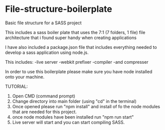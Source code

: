 # File-structure-boilerplate
Basic file structure for a SASS project


This includes a sass boiler plate that uses the 7:1 (7 folders, 1 file) file architecture that i found super handy when creating applications 

I have also included a package.json file that includes everything needed to develop a sass application using node.js.

This includes:
-live server
-webkit prefixer
-compiler
-and compresser

In order to use this boilerplate please make sure you have node installed onto your machine.

TUTORIAL:

1. Open CMD (command prompt)
2. Change directory into main folder (using "cd" in the terminal) 
3. Once opened please run "npm install" and install of fo the node modules that are needed for this project.
4. once node modules have been installed run "npm run start"
5. Live server will start and you can start compiling SASS.

